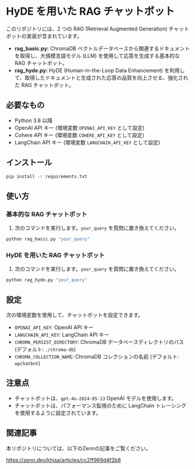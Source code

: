 # HyDE を用いた RAG チャットボット

このリポジトリには、2 つの RAG (Retrieval Augmented Generation) チャットボットの実装が含まれています。

- **rag_basic.py:** ChromaDB ベクトルデータベースから関連するドキュメントを取得し、大規模言語モデル (LLM) を使用して応答を生成する基本的な RAG チャットボット。
- **rag_hyde.py:** HyDE (Human-in-the-Loop Data Enhancement) を利用して、取得したドキュメントと生成された応答の品質を向上させる、強化された RAG チャットボット。

## 必要なもの

- Python 3.8 以降
- OpenAI API キー (環境変数 `OPENAI_API_KEY` として設定)
- Cohere API キー (環境変数 `COHERE_API_KEY` として設定)
- LangChain API キー (環境変数 `LANGCHAIN_API_KEY` として設定)

## インストール

```bash
pip install -r requirements.txt
```

## 使い方

### 基本的な RAG チャットボット

1. 次のコマンドを実行します。`your_query` を質問に置き換えてください。

```bash
python rag_basic.py "your_query"
```

### HyDE を用いた RAG チャットボット

1. 次のコマンドを実行します。`your_query` を質問に置き換えてください。

```bash
python rag_hyde.py "your_query"
```

## 設定

次の環境変数を使用して、チャットボットを設定できます。

- `OPENAI_API_KEY`: OpenAI API キー
- `LANGCHAIN_API_KEY`: LangChain API キー
- `CHROMA_PERSIST_DIRECTORY`: ChromaDB データベースディレクトリのパス (デフォルト: `./chroma-db`)
- `CHROMA_COLLECTION_NAME`: ChromaDB コレクションの名前 (デフォルト: `wpchatbot`)

## 注意点

- チャットボットは、`gpt-4o-2024-05-13` OpenAI モデルを使用します。
- チャットボットは、パフォーマンス監視のために LangChain トレーシングを使用するように設定されています。

## 関連記事

本リポジトリについては、以下のZennの記事をご覧ください。

https://zenn.dev/khisa/articles/cc2ff969d4f2b8
